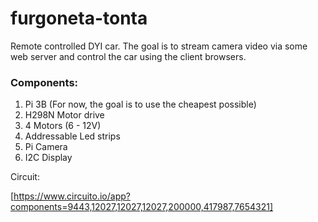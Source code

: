 # furgoneta-tonta

Remote controlled DYI car. The goal is to stream camera video via some web server and control the car using the client browsers.

### Components:
1. Pi 3B (For now, the goal is to use the cheapest possible)
2. H298N Motor drive
3. 4 Motors (6 - 12V)
4. Addressable Led strips
5. Pi Camera
6. I2C Display

Circuit:

 [https://www.circuito.io/app?components=9443,12027,12027,12027,200000,417987,7654321]
 
 
